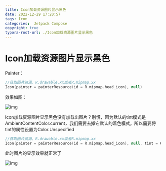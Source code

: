 ```yaml
---
title: Icon加载资源图片显示黑色
date: 2022-12-29 17:20:57
tags: Icon
categories:  Jetpack Compose
copyright: true
typora-root-url: ./Icon加载资源图片显示黑色
---
```


# Icon加载资源图片显示黑色

Painter：

```kotlin
//获取图片资源，R.drawable.xx或者R.mipmap.xx
Icon(painter = painterResource(id = R.mipmap.head_icon), null)
```

效果如图：

![img](548a85e3dc764c498a948f83680ca471.png)

Icon加载资源图片显示黑色没有加载出图片？别慌，因为默认的tint模式是AmbientContentColor.current，我们需要去掉它默认的着色模式，所以需要将tint的属性设置为Color.Unspecified

```kotlin
//获取图片资源，R.drawable.xx或者R.mipmap.xx
Icon(painter = painterResource(id = R.mipmap.head_icon), null, tint = Color.Unspecified)
```

此时图片的显示效果就正常了

![img](b801a3f852ce44f49c2d1deb3be1383f.png)

